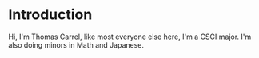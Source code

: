 # Introduction
Hi,
  I'm Thomas Carrel, like most everyone else here, I'm a CSCI major.  I'm also doing minors in Math and Japanese.
